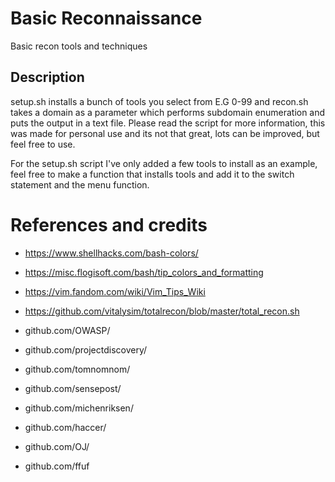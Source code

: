 # Basic Reconnaissance
Basic recon tools and techniques

## Description

setup.sh installs a bunch of tools you select from E.G 0-99 and recon.sh takes a domain as a parameter which performs subdomain enumeration and puts the output in a text file. Please read the script for more information, this was made for personal use and its not that great, lots can be improved, but feel free to use.


For the setup.sh script I've only added a few tools to install as an example, feel free to make a function that installs tools and add it to the switch statement and the menu function.


# References and credits

* https://www.shellhacks.com/bash-colors/
* https://misc.flogisoft.com/bash/tip_colors_and_formatting
* https://vim.fandom.com/wiki/Vim_Tips_Wiki 
* https://github.com/vitalysim/totalrecon/blob/master/total_recon.sh

* github.com/OWASP/
* github.com/projectdiscovery/
* github.com/tomnomnom/
* github.com/sensepost/
* github.com/michenriksen/
* github.com/haccer/
* github.com/OJ/
* github.com/ffuf

